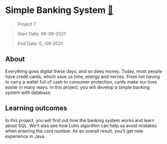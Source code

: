 # Simple Banking System [:rocket:](https://hyperskill.org/projects/93)

> Project 7

> Start Date: 06-09-2021

> End Date: 0_-09-2021

## About

Everything goes digital these days, and so does money. Today, most people have credit cards, which save us time, energy and nerves. From not having to carry a wallet full of cash to consumer protection, cards make our lives easier in many ways. In this project, you will develop a simple banking system with database.


## Learning outcomes

In this project, you will find out how the banking system works and learn about SQL. We'll also see how Luhn algorithm can help us avoid mistakes when entering the card number. As an overall result, you'll get new experience in Java.
